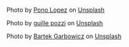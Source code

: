 Photo by <a href="https://unsplash.com/@ponolopez?utm_source=unsplash&utm_medium=referral&utm_content=creditCopyText">Pono Lopez</a> on <a href="https://unsplash.com/images/nature/star?utm_source=unsplash&utm_medium=referral&utm_content=creditCopyText">Unsplash</a>

Photo by <a href="https://unsplash.com/@guillepozzi?utm_source=unsplash&utm_medium=referral&utm_content=creditCopyText">guille pozzi</a> on <a href="https://unsplash.com/images/nature/star?utm_source=unsplash&utm_medium=referral&utm_content=creditCopyText">Unsplash</a>

Photo by <a href="https://unsplash.com/@bartek_16?utm_source=unsplash&utm_medium=referral&utm_content=creditCopyText">Bartek Garbowicz</a> on <a href="https://unsplash.com/images/nature/star?utm_source=unsplash&utm_medium=referral&utm_content=creditCopyText">Unsplash</a>
  